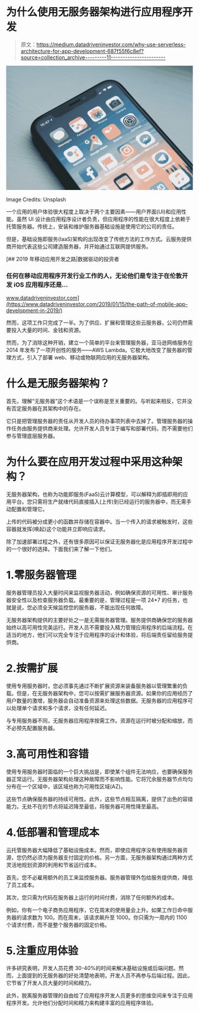 # 为什么使用无服务器架构进行应用程序开发

> 原文：<https://medium.datadriveninvestor.com/why-use-serverless-architecture-for-app-development-687f55f6c8ef?source=collection_archive---------11----------------------->

![](img/35fad0b46ac1e0360a7658ed94e0bf1a.png)

Image Credits: Unsplash

一个应用的用户体验很大程度上取决于两个主要因素——用户界面(UI)和应用性能。虽然 UI 设计由应用程序设计者负责，但应用程序的性能在很大程度上依赖于托管服务器。传统上，安装和维护服务器基础设施是使用它的公司的责任。

但是，基础设施即服务(IaaS)架构的出现改变了传统方法的工作方式。云服务提供商开始代表这些公司建造服务器，并开始通过互联网提供服务。

[](https://www.datadriveninvestor.com/2019/01/15/the-path-of-mobile-app-development-in-2019/) [## 2019 年移动应用开发之路|数据驱动的投资者

### 任何在移动应用程序开发行业工作的人，无论他们是专注于在伦敦开发 iOS 应用程序还是…

www.datadriveninvestor.com](https://www.datadriveninvestor.com/2019/01/15/the-path-of-mobile-app-development-in-2019/) 

然而，这项工作只完成了一半。为了供应、扩展和管理这些云服务器，公司仍然需要投入大量的时间、金钱和资源。

然而，为了消除这种开销，建立一个简单的平台来管理服务器，亚马逊网络服务在 2014 年发布了一项开创性的服务——AWS Lambda。它极大地改变了服务器的管理方式，引入了部署 web、移动或物联网应用的无服务器架构。

# 什么是无服务器架构？

首先，理解“无服务器”这个术语是一个误称是至关重要的。与听起来相反，它并没有否定服务器在其架构中的存在。

它只是把管理服务器的责任从开发人员的待办事项列表中去掉了。管理服务器的操作任务由服务提供商来处理。允许开发人员专注于编写和部署代码，而不需要他们参与管理底层服务器。

# 为什么要在应用开发过程中采用这种架构？

无服务器架构，也称为功能即服务(FaaS)云计算模型，可以解释为即插即用的应用平台。您只需将生产就绪代码直接插入(上传)到已经运行的服务器中，而无需手动配置和管理它。

上传的代码被分成更小的函数并存储在容器中。当一个传入的请求被触发时，这些容器就发挥(唤起)这个功能并立即响应请求。

除了加速部署过程之外，还有很多原因可以保证无服务器化是应用程序开发过程中的一个很好的选择。下面我们来了解一下他们。

# 1.零服务器管理

服务器管理员投入大量时间来监视服务器活动，例如确保资源的可用性、审计服务器安全性以及检查服务器负载。最重要的是，管理过程是一项 24*7 的任务，也就是说，您必须全天候监控您的服务器，不能出现任何故障。

无服务器架构提供的主要好处之一是无需服务器管理。服务提供商确保您的服务器始终以高可用性完美运行。开发人员不需要投入精力管理应用程序的后端流程。在适当的地方，他们可以完全专注于应用程序的设计和体验，将后端责任留给服务提供商。

# 2.按需扩展

使用专用服务器时，您必须事先通过不断扩展资源来装备服务器以管理繁重的负载。但是，在无服务器架构中，您可以按需扩展服务器资源。如果你的应用经历了用户数量的激增，服务器会自动准备资源来处理这些数据。无服务器的应用程序可以处理单个请求和多个请求，没有任何延迟。

与专用服务器不同，无服务器应用程序按需工作。资源在运行时被分配和缩放，而不必预先配置服务器。

# 3.高可用性和容错

使用专用服务器时面临的一个巨大挑战是，即使某个组件无法响应，也要确保服务器正常运行。无服务器架构处理这种故障而不影响性能。它将冗余服务器节点均匀分布在一个区域中，该区域也称为可用性区域(AZ)。

这些节点确保服务器的持续可用性。此外，这些节点相互隔离，提供了出色的容错能力。无处不在的节点将延迟降至最低，将服务器可用性降至最高。

# 4.低部署和管理成本

云托管服务器大幅降低了基础设施成本。然而，即使应用程序没有使用服务器资源，您仍然必须为服务器支付固定的价格。另一方面，无服务器架构通过两种方式灵活地规划资源的利用和节省运行成本。

首先，您不必雇用额外的员工来监控服务器。服务器管理外包给服务提供商，降低了员工成本。

其次，您只需为代码在服务器上运行的时间付费，消除了任何额外的成本。

例如，你有一个电子商务应用程序，它在周末的使用量会上升。如果工作日命中服务器的请求数为 100。而在周末，该请求飙升至 1000。你只需为一周内的 1100 个请求付费，而不是整个服务器的固定价格。

# 5.注重应用体验

许多研究表明，开发人员花费 30-40%的时间来解决基础设施或后端问题。然而，上面提到的无服务器的好处清楚地表明，开发人员不再参与后端过程。因此，它节省了开发人员大量的时间和精力。

此外，脱离服务器管理的自由给了应用程序开发人员更多的思维空间来专注于应用程序开发。允许他们分配时间和精力来构建丰富的应用程序体验。